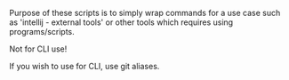 Purpose of these scripts is to simply wrap commands for a use case such as 'intellij - external tools' or other 
tools which requires using programs/scripts.

Not for CLI use!

If you wish to use for CLI, use git aliases.
